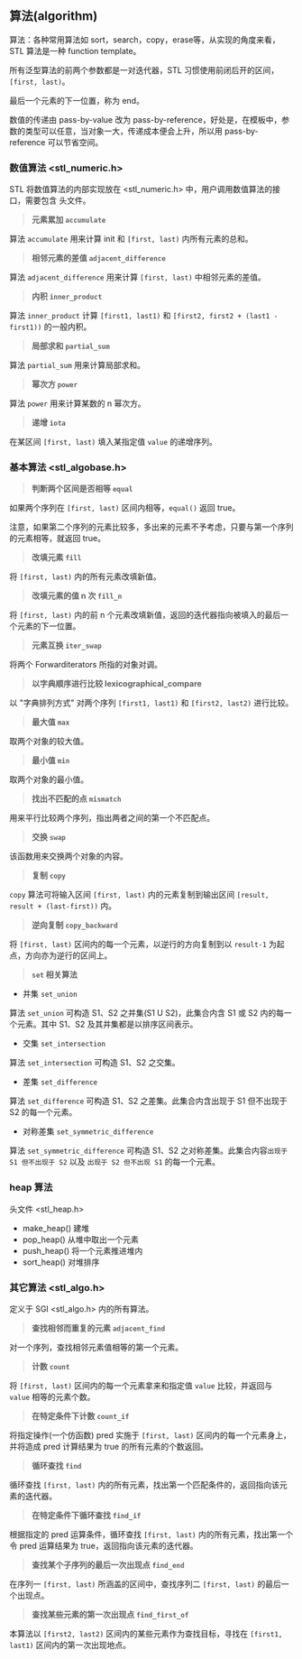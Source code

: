 ## 算法(algorithm)

算法：各种常用算法如 sort，search，copy，erase等，从实现的角度来看，STL 算法是一种 function template。

所有泛型算法的前两个参数都是一对迭代器，STL 习惯使用前闭后开的区间，`[first, last)`。

最后一个元素的下一位置，称为 end。

数值的传递由 pass-by-value 改为 pass-by-reference，好处是，在模板中，参数的类型可以任意，当对象一大，传递成本便会上升，所以用 pass-by-reference 可以节省空间。

### 数值算法 <stl_numeric.h>

STL 将数值算法的内部实现放在 <stl_numeric.h> 中，用户调用数值算法的接口，需要包含 <numeric> 头文件。
  
> **元素累加 `accumulate`**

算法 `accumulate` 用来计算 init 和 `[first, last)` 内所有元素的总和。

> **相邻元素的差值 `adjacent_difference`**

算法 `adjacent_difference` 用来计算 `[first, last)` 中相邻元素的差值。

> **内积 `inner_product`**

算法 `inner_product` 计算 `[first1, last1)` 和 `[first2, first2 + (last1 - first1))` 的一般内积。 

> **局部求和 `partial_sum`**

算法 `partial_sum` 用来计算局部求和。

> **幂次方 `power`**

算法 `power` 用来计算某数的 n 幂次方。

> **递增 `iota`**

在某区间 `[first, last)` 填入某指定值 `value` 的递增序列。

### 基本算法 <stl_algobase.h>

> **判断两个区间是否相等 `equal`**

如果两个序列在 `[first, last)` 区间内相等，`equal()` 返回 true。

注意，如果第二个序列的元素比较多，多出来的元素不予考虑，只要与第一个序列的元素相等，就返回 true。

> **改填元素 `fill`**

将 `[first, last)` 内的所有元素改填新值。

> **改填元素的值 n 次 `fill_n`**

将 `[first, last)` 内的前 n 个元素改填新值，返回的迭代器指向被填入的最后一个元素的下一位置。

> **元素互换 `iter_swap`**

将两个 Forwarditerators 所指的对象对调。

> **以字典顺序进行比较 lexicographical_compare**

以 "字典排列方式" 对两个序列 `[first1, last1)` 和 `[first2, last2)` 进行比较。

> **最大值 `max`**

取两个对象的较大值。

> **最小值 `min`**

取两个对象的最小值。

> **找出不匹配的点 `mismatch`**

用来平行比较两个序列，指出两者之间的第一个不匹配点。

> **交换 `swap`**

该函数用来交换两个对象的内容。

> **复制 `copy`**

`copy` 算法可将输入区间 `[first, last)` 内的元素复制到输出区间 `[result, result + (last-first))` 内。

> **逆向复制 `copy_backward`**

将 `[first, last)` 区间内的每一个元素，以逆行的方向复制到以 `result-1` 为起点，方向亦为逆行的区间上。

> **`set` 相关算法**

* 并集 `set_union`

算法 `set_union` 可构造 S1、S2 之并集(S1 U S2)，此集合内含 S1 或 S2 内的每一个元素。其中 S1、S2 及其并集都是以排序区间表示。

* 交集 `set_intersection`

算法 `set_intersection` 可构造 S1、S2 之交集。

* 差集 `set_difference`

算法 `set_difference` 可构造 S1、S2 之差集。此集合内含出现于 S1 但不出现于 S2 的每一个元素。

* 对称差集 `set_symmetric_difference`

算法 `set_symmetric_difference` 可构造 S1、S2 之对称差集。此集合内容`出现于 S1 但不出现于 S2` 以及 `出现于 S2 但不出现 S1` 的每一个元素。

### heap 算法

头文件 <stl_heap.h>

* make_heap() 建堆
* pop_heap() 从堆中取出一个元素
* push_heap() 将一个元素推进堆内
* sort_heap() 对堆排序

### 其它算法 <stl_algo.h>

定义于 SGI <stl_algo.h> 内的所有算法。

> **查找相邻而重复的元素 `adjacent_find`**

对一个序列，查找相邻元素值相等的第一个元素。

> **计数 `count`** 

将 `[first, last)` 区间内的每一个元素拿来和指定值 `value` 比较，并返回与 `value` 相等的元素个数。

> **在特定条件下计数 `count_if`**

将指定操作(一个仿函数) pred 实施于 `[first, last)` 区间内的每一个元素身上，并将造成 pred 计算结果为 true 的所有元素的个数返回。

> **循环查找 `find`**

循环查找 `[first, last)` 内的所有元素，找出第一个匹配条件的，返回指向该元素的迭代器。

> **在特定条件下循环查找 `find_if`**

根据指定的 pred 运算条件，循环查找 `[first, last)` 内的所有元素，找出第一个令 pred 运算结果为 true，返回指向该元素的迭代器。

> **查找某个子序列的最后一次出现点 `find_end`**

在序列一 `[first, last)` 所涵盖的区间中，查找序列二 `[first, last)` 的最后一个出现点。

> **查找某些元素的第一次出现点 `find_first_of`**

本算法以 `[first2, last2)` 区间内的某些元素作为查找目标，寻找在 `[first1, last1)` 区间内的第一次出现地点。


